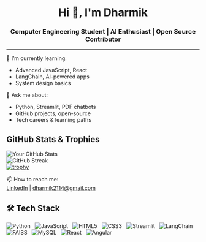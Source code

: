 <h1 align="center">Hi 👋, I'm Dharmik</h1>
<h3 align="center">Computer Engineering Student | AI Enthusiast | Open Source Contributor</h3>

---

🌱 I’m currently learning:  
- Advanced JavaScript, React  
- LangChain, AI-powered apps  
- System design basics  

💬 Ask me about:  
- Python, Streamlit, PDF chatbots  
- GitHub projects, open-source  
- Tech careers & learning paths

## GitHub Stats & Trophies

![Your GitHub Stats](https://github-readme-stats.vercel.app/api?username=dhhaarmik&show_icons=true&theme=radical)  
![GitHub Streak](https://github-readme-streak-stats.herokuapp.com/?user=dhhaarmik&theme=radical)  
[![trophy](https://github-profile-trophy.vercel.app/?username=dhhaarmik&theme=radical)](https://github.com/ryo-ma/github-profile-trophy)


📫 How to reach me:  
[LinkedIn](https://www.linkedin.com/in/dharmik-gondaliya-385a1b252/) | dharmik2114@gmail.com  

## 🛠️ Tech Stack

![Python](https://img.shields.io/badge/-Python-3776AB?style=flat-square&logo=python&logoColor=white) &nbsp;
![JavaScript](https://img.shields.io/badge/-JavaScript-F7DF1E?style=flat-square&logo=javascript&logoColor=black) &nbsp;
![HTML5](https://img.shields.io/badge/-HTML5-E34F26?style=flat-square&logo=html5&logoColor=white) &nbsp;
![CSS3](https://img.shields.io/badge/-CSS3-1572B6?style=flat-square&logo=css3&logoColor=white) &nbsp;
![Streamlit](https://img.shields.io/badge/-Streamlit-FF4B4B?style=flat-square&logo=streamlit&logoColor=white) &nbsp;
![LangChain](https://img.shields.io/badge/-LangChain-000000?style=flat-square&logo=python&logoColor=white) &nbsp;
![FAISS](https://img.shields.io/badge/-FAISS-405DE6?style=flat-square&logo=python&logoColor=white) &nbsp;
![MySQL](https://img.shields.io/badge/-MySQL-4479A1?style=flat-square&logo=mysql&logoColor=white) &nbsp;
![React](https://img.shields.io/badge/-React-61DAFB?style=flat-square&logo=react&logoColor=black) &nbsp;
![Angular](https://img.shields.io/badge/-Angular-DD0031?style=flat-square&logo=angular&logoColor=white)




